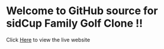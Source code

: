 <h1>Welcome to GitHub source for sidCup Family Golf Clone !!</h1>
<p>
  Click <a href="https://anoyash.github.io/sidcupfamilygolf/">Here</a> to view the live website 
</p>

